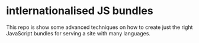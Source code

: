 # intlernationalised JS bundles

This repo is show some advanced techniques on how to create just the right JavaScript bundles for serving a site with many languages.

